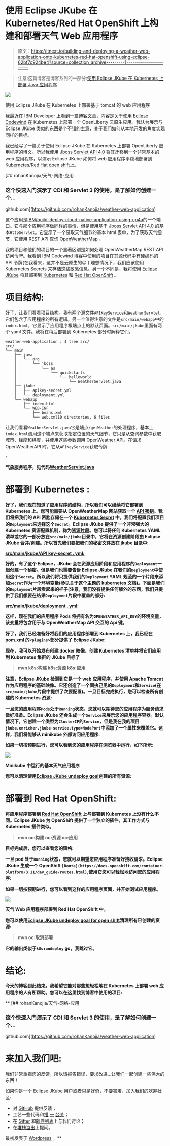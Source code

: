 # 使用 Eclipse JKube 在 Kubernetes/Red Hat OpenShift 上构建和部署天气 Web 应用程序

> 原文：<https://itnext.io/building-and-deploying-a-weather-web-application-onto-kubernetes-red-hat-openshift-using-eclipse-62bf7c924be4?source=collection_archive---------1----------------------->

> 注意:这篇博客是博客系列的一部分:[使用 Eclipse JKube 在 Kubernetes 上部署 Java 应用程序](https://medium.com/@rohaan/deploying-java-applications-onto-kubernetes-using-eclipse-jkube-c2ad83a7d98a)

![](img/c5559845bc4051c0f246b50b45ea386b.png)

使用 Eclipse JKube 在 Kubernetes 上部署基于 tomcat 的 web 应用程序

我最近在 IBM Developer 上看到一篇[博客文章](https://developer.ibm.com/components/cloud-pak-for-applications/patterns/build-deploy-cloud-native-java-applications-using-ibm-cloud-pak-for-applications/)，内容是关于使用 [Eclipse Codewind](https://www.eclipse.org/codewind/) 在 Kubernetes 上部署一个 OpenLiberty 云原生应用。我认为展示与 Eclipse JKube 类似的东西是个不错的主意，关于我们如何从本地开发的角度实现同样的目标。

我已经写了一篇关于使用 Eclipse JKube 在 Kubernetes 上部署 OpenLiberty 应用程序的博文。所以我使用 [Jboss Servlet API 4.0](https://access.redhat.com/articles/113373) 将其迁移到一个非常基本的 web 应用程序，以演示 Eclipse JKube 如何将 web 应用程序平稳地部署到[Kubernetes](https://kubernetes.io/)/[Red Hat open shift](https://www.openshift.com/)上。

[](https://github.com/rohanKanojia/weather-web-application) [## rohanKanojia/天气-网络-应用

### 这个快速入门演示了 CDI 和 Servlet 3 的使用，是了解如何创建一个…

github.com](https://github.com/rohanKanojia/weather-web-application) 

这个应用是[IBM/build-deploy-cloud-native-application-using-cp4a](https://github.com/IBM/build-deploy-cloud-native-application-using-cp4a)的一个端口。它与那个应用程序做同样的事情，但是使用基于 [Jboss Servlet API 4.0](https://mvnrepository.com/artifact/org.jboss.spec.javax.servlet/jboss-servlet-api_4.0_spec) 的基本`HttpServlet`。它显示了一个获取天气细节的基本 html 表单，为了获取天气细节，它使用 REST API 查询 [OpenWeatherMap](https://home.openweathermap.org/) 。

我的项目和他们的项目的一个显著区别是如何处理 OpenWeatherMap REST API 访问令牌。我看到 IBM Codewind 博客中使用的项目在其源代码中有硬编码的 API 令牌(在我看来，这并不是云原生的😉 ).理想情况下，我们应该使用 Kubernetes Secrets 来存储这些敏感信息。另一个不同是，我将使用 [Eclipse JKube](https://www.eclipse.org/jkube/) 将其部署到 [Kubernetes](https://kubernetes.io/) 和 [Red Hat OpenShift](https://www.openshift.com/) 。

# **项目结构:**

好了，让我们看看项目结构。我有两个源文件`APIKeyService`和`WeatherServlet`，它们包含了应用程序的所有逻辑。另一个值得注意的文件是`src/main/webapp`中的`index.html`，它显示了应用程序根端点上的默认页面。`src/main/jkube`里面有两个 yaml 文件。我将在稍后部署到 Kubernetes 部分时解释它们。

```
weather-web-application : $ tree src/
src/
└── main
    ├── java
    │   └── org
    │       └── jboss
    │           └── as
    │               └── quickstarts
    │                   └── helloworld
    │                       └── WeatherServlet.java
    ├── jkube
    │   ├── apikey-secret.yml
    │   └── deployment.yml
    └── webapp
        ├── index.html
        └── WEB-INF
            ├── beans.xml
            └── web.xml10 directories, 6 files
```

让我们看看`WeatherServlet.java`它是端点`/getWeather`的处理程序，基本上`index.html`调用这个端点来获取指定位置的天气细节，它只是从查询参数中获取城市、经度和纬度，并使用这些参数调用 OpenWeather API。在请求 OpenWeatherAPI 时，它从`APIKeyService`获取令牌:

[](https://github.com/rohanKanojia/weather-web-application/blob/master/src/main/java/org/jboss/as/quickstarts/helloworld/WeatherServlet.java)****:****

**气象服务程序，见代码[WeatherServlet.java](https://gist.github.com/rohanKanojia/377464773138b0ecfcadfe5910e9ccf5)**

# ****部署到 Kubernetes** :**

**好了，我们现在知道了应用程序的结构，所以我们可以继续将它部署到 Kubernetes 上。您可能需要从 OpenWeatherMap 网站获取一个 [API 密钥](https://home.openweathermap.org/api_keys)。我们将把我们的 API 密匙存储在一个 [Kubernetes Secret](https://kubernetes.io/docs/concepts/configuration/secret/) 中，我们将配置我们项目的`Deployment`来选择这个`Secret`。Eclipse JKube 提供了一个非常强大的 Kubernetes 资源配置机制，称为[资源片段](https://www.eclipse.org/jkube/docs/kubernetes-maven-plugin#_resource_fragments)。您可以将任何 Kubernetes YAML 清单或它的一部分放在`src/main/jkube`目录中，它将在资源创建阶段由 Eclipse JKube 合并/创建。所以首先我们要把我们的秘密文件放在 jkube 目录中:**

**[**src/main/jkube/API key-secret . yml:**](https://github.com/rohanKanojia/weather-web-application/blob/master/src/main/jkube/apikey-secret.yml)**

**好的，有了这个 Eclipse，JKube 会在资源应用阶段和应用程序的`Deployment`一起创建一个秘密。但是我们也需要告诉 Eclipse JKube 在我们的`Deployment`中使用这个`Secret`。所以我们将只提供我们的`Deployment` YAML 规范的一个片段来添加`Secret`作为一个环境变量(参见关于这个主题的 [kubernetes 文档](https://kubernetes.io/docs/concepts/configuration/secret/#using-secrets-as-environment-variables))。下面是我们的`Deployment`片段看起来的样子(注意，我们没有提供任何额外的东西，我们只提供了我们想要在结果`Deployment`片段中覆盖的部分:**

**[**src/main/jkube/deployment . yml:**](https://github.com/rohanKanojia/weather-web-application/blob/master/src/main/jkube/deployment.yml)**

**这样，现在我们的应用程序 Pods 将拥有名为`OPENWEATHER_API_KEY`的环境变量，该变量将包含用于与 OpenWeatherMap API 交互的 Api 键。**

**好了，我们已经准备好将我们的应用程序部署到 Kubernetes 上，我已经在 pom.xml 的`<plugins>`部分提供了 Eclipse JKube:**

**现在，我可以开始发布创建 docker 映像、创建 Kubernetes 清单并将它们应用到 Kubernetes 集群的 JKube 目标了**

> **mvn k8s:构建 k8s:资源 k8s:应用**

**注意，Eclipse JKube 检测到它是一个 web 应用程序，并使用 Apache Tomcat 作为应用程序的基础映像。它还创造了一个固执己见的`Deployment`和`Service`(在`src/main/jkube`片段中提供了次要配置)。一旦目标完成执行，您可以检查所有创建的 Kubernetes 资源:**

**一旦您的应用程序`Pods`处于`Running`状态，您就可以期待您的应用程序为服务请求做好准备。Eclipse JKube 还会生成一个`Service`来展示您的应用程序容器。默认情况下，它创建一个类型为`ClusterIP`的`Service`，但是我在我的项目`jkube.enricher.jkube-service.type=NodePort`中添加了一个属性来覆盖它。这样，我们将能够从 minikube 外部访问应用程序:**

**如果一切按预期进行，您可以看到您的应用程序在浏览器中运行，如下所示:**

**![](img/cfd4ae36645b7e999f27726a13eff16f.png)**

**Minikube 中运行的基本天气应用程序**

**您可以清理使用[Eclipse JKube undeploy goal](https://www.eclipse.org/jkube/docs/kubernetes-maven-plugin#jkube:undeploy)创建的所有资源:**

# ****部署到 Red Hat OpenShift:****

**将应用程序部署到 [Red Hat OpenShift](http://openshift.com/) 上与部署到 Kubernetes 上没有什么不同。Eclipse JKube 为 OpenShift 提供了一个独立的插件，其工作方式与 Kubernetes 插件类似。**

> **mvn oc:构建 oc:资源 oc:应用**

**目标完成后，您可以查看您的窗格:**

**一旦 pod 处于`Running`状态，您就可以期望您应用程序准备好接收请求。Eclipse JKube 生成一个 OpenShift `[Route](https://docs.openshift.com/container-platform/3.11/dev_guide/routes.html)`,使用它您可以轻松地访问您的应用程序:**

**如果一切按预期进行，您可以看到这样的应用程序页面，并开始测试应用程序。**

**![](img/1a634caa08125b83d881c80fc10faf42.png)**

**天气 Web 应用程序部署到 Red Hat OpenShift 中。**

**您可以使用[Eclipse JKube undeploy goal for open shift](https://www.eclipse.org/jkube/docs/openshift-maven-plugin#jkube:undeploy)清理所有已创建的资源:**

> **mvn oc:取消部署**

**它的输出类似于`k8s:undeploy` go，我跳过它。**

# ****结论:****

**今天的博客到此结束。我希望它能对那些想轻松地在 Kubernetes 上部署 web 应用程序的人有所帮助。您可以在这里找到博客中使用的项目:**

**[](https://github.com/rohanKanojia/weather-web-application) [## rohanKanojia/天气-网络-应用

### 这个快速入门演示了 CDI 和 Servlet 3 的使用，是了解如何创建一个…

github.com](https://github.com/rohanKanojia/weather-web-application) 

# 来加入我们吧:

我们非常重视您的反馈，所以请报告错误，要求改进…让我们一起创建一些伟大的东西！

如果你是一个 [Eclipse JKube](https://github.com/eclipse/jkube) 用户或者只是好奇，不要害羞，加入我们的欢迎社区:

*   对 [GitHub](https://github.com/eclipse/jkube/issues) 提供反馈；
*   工艺一些代码和[推](https://github.com/quarkusio/quarkus/pulls) [一](https://github.com/eclipse/jkube/pulls) [](https://github.com/quarkusio/quarkus/pulls)[公关](https://github.com/eclipse/jkube/pulls)；
*   在 [Gitter](https://gitter.im/eclipse/jkube) 和[邮件列表](https://accounts.eclipse.org/mailing-list/jkube-dev)上与我们讨论；
*   在[堆栈溢出](https://stackoverflow.com/questions/tagged/jkube)上提问。

最初发表于 [Wordpress](https://r0haan.wordpress.com/2020/08/30/building-and-deploying-a-weather-web-application-onto-kubernetes-red-hat-openshift-using-eclipse-jkube/) 。**